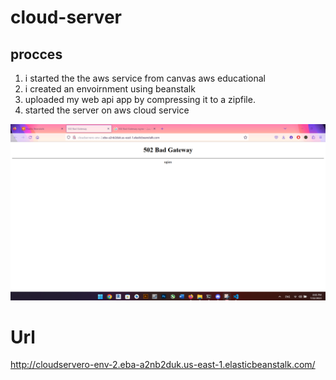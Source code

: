 # cloud-server

## procces
1. i started the the aws service from canvas aws educational 
2. i created an envoirnment using beanstalk 
3. uploaded my web api app by compressing it to a zipfile. 
4. started the server on aws cloud service

![awsServer](./aws502.png)
# Url
http://cloudservero-env-2.eba-a2nb2duk.us-east-1.elasticbeanstalk.com/